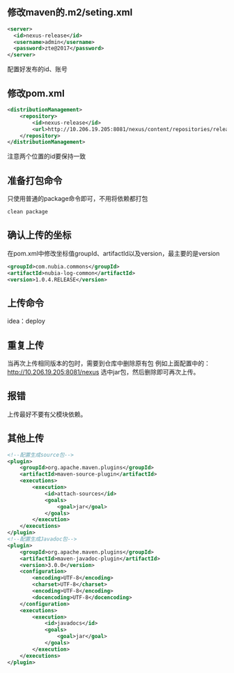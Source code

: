 ## 修改maven的.m2/seting.xml
```xml
<server>
  <id>nexus-release</id>
  <username>admin</username>
  <password>zte@2017</password>
</server>
```
配置好发布的id、账号
## 修改pom.xml
```xml
<distributionManagement>
    <repository>
        <id>nexus-release</id>
        <url>http://10.206.19.205:8081/nexus/content/repositories/releases/</url>
    </repository>
</distributionManagement>
```
注意两个位置的id要保持一致
## 准备打包命令
只使用普通的package命令即可，不用将依赖都打包
```sh
clean package
```
## 确认上传的坐标
在pom.xml中修改坐标值groupId、artifactId以及version，最主要的是version
```xml
<groupId>com.nubia.commons</groupId>
<artifactId>nubia-log-common</artifactId>
<version>1.0.4.RELEASE</version>
```
## 上传命令
idea：deploy
## 重复上传
当再次上传相同版本的包时，需要到仓库中删除原有包
例如上面配置中的：http://10.206.19.205:8081/nexus
选中jar包，然后删除即可再次上传。
## 报错
上传最好不要有父模块依赖。
## 其他上传
```xml
<!--配置生成source包-->
<plugin>
    <groupId>org.apache.maven.plugins</groupId>
    <artifactId>maven-source-plugin</artifactId>
    <executions>
        <execution>
            <id>attach-sources</id>
            <goals>
                <goal>jar</goal>
            </goals>
        </execution>
    </executions>
</plugin>
<!--配置生成Javadoc包-->
<plugin>
    <groupId>org.apache.maven.plugins</groupId>
    <artifactId>maven-javadoc-plugin</artifactId>
    <version>3.0.0</version>
    <configuration>
        <encoding>UTF-8</encoding>
        <charset>UTF-8</charset>
        <encoding>UTF-8</encoding>
        <docencoding>UTF-8</docencoding>
    </configuration>
    <executions>
        <execution>
            <id>javadocs</id>
            <goals>
                <goal>jar</goal>
            </goals>
        </execution>
    </executions>
</plugin>
```
